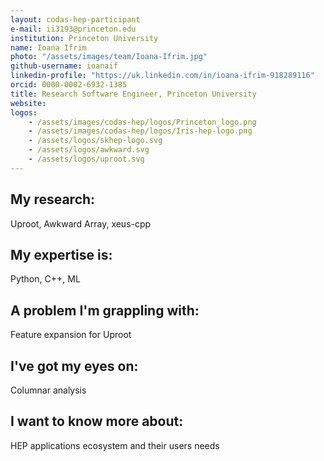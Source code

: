 ```yaml
---
layout: codas-hep-participant
e-mail: ii3193@princeton.edu
institution: Princeton University
name: Ioana Ifrim
photo: "/assets/images/team/Ioana-Ifrim.jpg"
github-username: ioanaif
linkedin-profile: "https://uk.linkedin.com/in/ioana-ifrim-918289116"
orcid: 0000-0002-6932-1385
title: Research Software Engineer, Princeton University
website:
logos:
    - /assets/images/codas-hep/logos/Princeton_logo.png
    - /assets/images/codas-hep/logos/Iris-hep-logo.png
    - /assets/logos/skhep-logo.svg
    - /assets/logos/awkward.svg
    - /assets/logos/uproot.svg
---
```


## My research:
Uproot, Awkward Array, xeus-cpp

## My expertise is:
Python, C++, ML

## A problem I'm grappling with:
Feature expansion for Uproot

## I've got my eyes on:
Columnar analysis

## I want to know more about:
HEP applications ecosystem and their users needs
